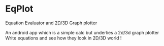 # EqPlot
Equation Evaluator and 2D/3D Graph plotter

An android app which is a simple calc but underlies a 2d/3d graph plotter
Write equations and see how they look in 2D/3D world !
